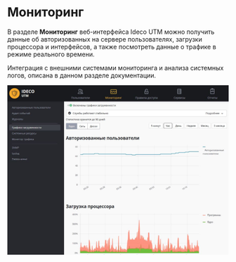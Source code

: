 # Мониторинг

В разделе **Мониторинг** веб-интерфейса Ideco UTM можно получить данные об авторизованных на сервере пользователях, загрузки процессора и интерфейсов, а также посмотреть данные о трафике в режиме реального времени.

Интеграция с внешними системами мониторинга и анализа системных логов, описана в данном разделе документации.

![](../attachments/6586428/7110836.jpg)
